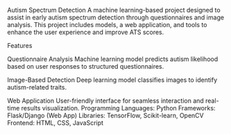 Autism Spectrum Detection
A machine learning-based project designed to assist in early autism spectrum detection through questionnaires and image analysis. This project includes models, a web application, and tools to enhance the user experience and improve ATS scores.

Features

Questionnaire Analysis
Machine learning model predicts autism likelihood based on user responses to structured questionnaires.

Image-Based Detection
Deep learning model classifies images to identify autism-related traits.

Web Application
User-friendly interface for seamless interaction and real-time results visualization.
Programming Languages: Python
Frameworks: Flask/Django (Web App)
Libraries: TensorFlow, Scikit-learn, OpenCV
Frontend: HTML, CSS, JavaScript 
